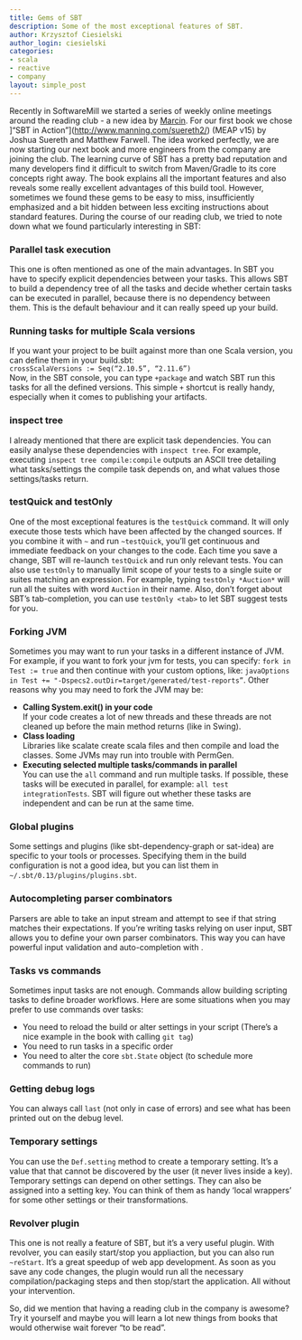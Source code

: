 ```yaml
---
title: Gems of SBT
description: Some of the most exceptional features of SBT.
author: Krzysztof Ciesielski
author_login: ciesielski
categories:
- scala
- reactive
- company
layout: simple_post
---
```


Recently in SoftwareMill we started a series of weekly online meetings around the reading club - a new idea by [Marcin](https://marcinkubala.wordpress.com/). For our first book we chose ]“SBT in Action”](http://www.manning.com/suereth2/) (MEAP v15) by Joshua Suereth and Matthew Farwell. The idea worked perfectly, we are now starting our next book and more engineers from the company are joining the club. The learning curve of SBT has a pretty bad reputation and many developers find it difficult to switch from Maven/Gradle to its core concepts right away. The book explains all the important features and also reveals some really excellent advantages of this build tool. However, sometimes we found these gems to be easy to miss, insufficiently emphasized and a bit hidden between less exciting instructions about standard features. During the course of our reading club, we tried to note down what we found particularly interesting in SBT:

### Parallel task execution  
This one is often mentioned as one of the main advantages. In SBT you have to specify explicit dependencies between your tasks. This allows SBT to build a dependency tree of all the tasks and decide whether certain tasks can be executed in parallel, because there is no dependency between them. This is the default behaviour and it can really speed up your build.

### Running tasks for multiple Scala versions
If you want your project to be built against more than one Scala version, you can define them in your build.sbt:  
`crossScalaVersions := Seq(“2.10.5”, “2.11.6”)`  
Now, in the SBT console, you can type `+package` and watch SBT run this tasks for all the defined versions. This simple `+` shortcut is really handy, especially when it comes to publishing your artifacts.

### inspect tree
I already mentioned that there are explicit task dependencies. You can easily analyse these dependencies with `inspect tree`. For example, executing `inspect tree compile:compile` outputs an ASCII tree detailing what tasks/settings the compile task depends on, and what values those settings/tasks return.

### testQuick and testOnly
One of the most exceptional features is the `testQuick` command. It will only execute those tests which have been affected by the changed sources. If you combine it with `~` and run `~testQuick`, you’ll get continuous and immediate feedback on your changes to the code. Each time you save a change, SBT will re-launch `testQuick` and run only relevant tests. You can also use `testOnly` to manually limit scope of your tests to a single suite or suites matching an expression. For example, typing `testOnly *Auction*` will run all the suites with word `Auction` in their name. Also, don’t forget about SBT’s tab-completion, you can use `testOnly <tab>` to let SBT suggest tests for you.

### Forking JVM
Sometimes you may want to run your tasks in a different instance of JVM. For example, if you want to fork your jvm for tests, you can specify:
`fork in Test := true`
and then continue with your custom options, like:
`javaOptions in Test += "-Dspecs2.outDir=target/generated/test-reports”`.
Other reasons why you may need to fork the JVM may be:
- **Calling System.exit() in your code**  
If your code creates a lot of new threads and these threads are not cleaned up before the main method returns (like in Swing).
- **Class loading**  
Libraries like scalate create scala files and then compile and load the classes. Some JVMs may run into trouble with PermGen.
- **Executing selected multiple tasks/commands in parallel**  
You can use the `all` command and run multiple tasks. If possible, these tasks will be executed in parallel, for example: `all test integrationTests`. SBT will figure out whether these tasks are independent and can be run at the same time.

### Global plugins
Some settings and plugins (like sbt-dependency-graph or sat-idea) are specific to your tools or processes. Specifying them in the build configuration is not a good idea, but you can list them in `~/.sbt/0.13/plugins/plugins.sbt`.

### Autocompleting parser combinators
Parsers are able to take an input stream and attempt to see if that string matches their expectations. If you’re writing tasks relying on user input, SBT allows you to define your own parser combinators. This way you can have powerful input validation and auto-completion with <tab>.

### Tasks vs commands
Sometimes input tasks are not enough. Commands allow building scripting tasks to define broader workflows. Here are some situations when you may prefer to use commands over tasks:
- You need to reload the build or alter settings in your script (There’s a nice example in the book with calling `git tag`)
- You need to run tasks in a specific order
- You need to alter the core `sbt.State` object (to schedule more commands to run)

### Getting debug logs
You can always call `last` (not only in case of errors) and see what has been printed out on the debug level.

### Temporary settings
You can use the `Def.setting` method to create a temporary setting. It’s a value that that cannot be discovered by the user (it never lives inside a key). Temporary settings can depend on other settings. They can also be assigned into a setting key. You can think of them as handy ‘local wrappers’ for some other settings or their transformations.

### Revolver plugin
This one is not really a feature of SBT, but it’s a very useful plugin. With revolver, you can easily start/stop you appliaction, but you can also run `~reStart`. 
It’s a great speedup of web app development. As soon as you save any code changes, the plugin would run all the necessary compilation/packaging steps and then stop/start the application. All without your intervention.

So, did we mention that having a reading club in the company is awesome? Try it yourself and maybe you will learn a lot new things from books that would otherwise wait forever “to be read”.
